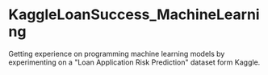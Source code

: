 # KaggleLoanSuccess_MachineLearning
Getting experience on programming machine learning models by experimenting on a "Loan Application Risk Prediction" dataset form Kaggle. 
